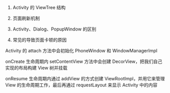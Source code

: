 1. Activity 的 ViewTree 结构

2. 页面刷新机制

3. Activity、Dialog、PopupWindow 的区别

4. 常见的导致页面卡顿的原因





Activity 的 attach 方法中会初始化 PhoneWindow 和 WindowManagerImpl

onCreate 生命周期内 setContentView 方法中会创建 DecorView，把我们自己实现的布局构建 View 树并挂载

onResume 生命周期内通过 addView 的方式创建 ViewRootImpl，并用它来管理 View 的生命周期工作，最后再通过 requestLayout 来显示 Activity 中的内容
